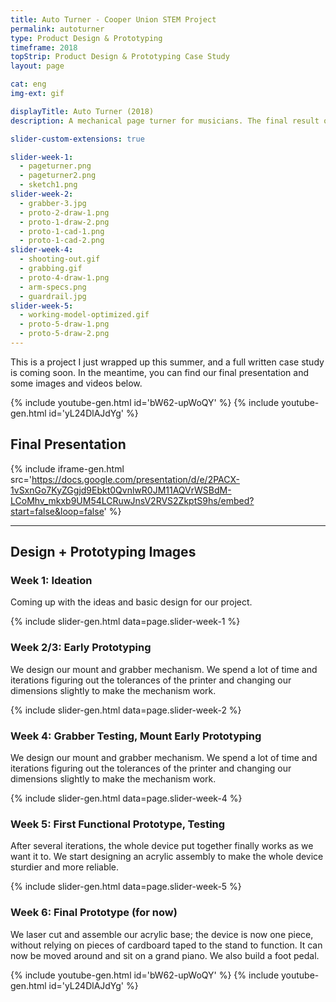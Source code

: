 ```yaml
---
title: Auto Turner - Cooper Union STEM Project
permalink: autoturner
type: Product Design & Prototyping
timeframe: 2018
topStrip: Product Design & Prototyping Case Study
layout: page

cat: eng
img-ext: gif

displayTitle: Auto Turner (2018)
description: A mechanical page turner for musicians. The final result of Cooper Union's 6 week product design and prototyping Makerspace class in the Summer STEM 2018 program.

slider-custom-extensions: true

slider-week-1:
  - pageturner.png
  - pageturner2.png
  - sketch1.png
slider-week-2:
  - grabber-3.jpg
  - proto-2-draw-1.png
  - proto-1-draw-2.png
  - proto-1-cad-1.png
  - proto-1-cad-2.png
slider-week-4:
  - shooting-out.gif
  - grabbing.gif
  - proto-4-draw-1.png
  - arm-specs.png
  - guardrail.jpg
slider-week-5:
  - working-model-optimized.gif
  - proto-5-draw-1.png
  - proto-5-draw-2.png
---
```


This is a project I just wrapped up this summer, and a full written case study is coming soon. In the meantime, you can find our final presentation and some images and videos below.

{% include youtube-gen.html id='bW62-upWoQY' %}
{% include youtube-gen.html id='yL24DlAJdYg' %}

## Final Presentation

{% include iframe-gen.html src='https://docs.google.com/presentation/d/e/2PACX-1vSxnGo7KyZGgjd9Ebkt0QvnlwR0JM11AQVrWSBdM-LCoMhv_mkxb9UM54LCRuwJnsV2RVS2ZkptS9hs/embed?start=false&loop=false' %}

*****

## Design + Prototyping Images

### Week 1: Ideation
Coming up with the ideas and basic design for our project.

{% include slider-gen.html data=page.slider-week-1 %}

### Week 2/3: Early Prototyping
We design our mount and grabber mechanism. We spend a lot of time and iterations figuring out the tolerances of the printer and changing our dimensions slightly to make the mechanism work.

{% include slider-gen.html data=page.slider-week-2 %}

### Week 4: Grabber Testing, Mount Early Prototyping
We design our mount and grabber mechanism. We spend a lot of time and iterations figuring out the tolerances of the printer and changing our dimensions slightly to make the mechanism work.

{% include slider-gen.html data=page.slider-week-4 %}

### Week 5: First Functional Prototype, Testing
After several iterations, the whole device put together finally works as we want it to. We start designing an acrylic assembly to make the whole device sturdier and more reliable.

{% include slider-gen.html data=page.slider-week-5 %}

### Week 6: Final Prototype (for now)
We laser cut and assemble our acrylic base; the device is now one piece, without relying on pieces of cardboard taped to the stand to function. It can now be moved around and sit on a grand piano. We also build a foot pedal.

{% include youtube-gen.html id='bW62-upWoQY' %}
{% include youtube-gen.html id='yL24DlAJdYg' %}
